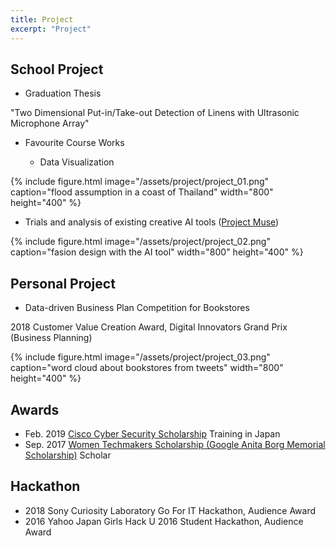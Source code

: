```yaml
---
title: Project
excerpt: "Project"
---
```

## School Project
* Graduation Thesis

 "Two Dimensional Put-in/Take-out Detection of Linens with Ultrasonic Microphone Array"
<br/>

* Favourite Course Works

   - Data Visualization

{% include figure.html image="/assets/project/project_01.png" caption="flood assumption in a coast of Thailand" width="800" height="400"  %}

   - Trials and analysis of existing creative AI tools ([Project Muse](https://blog.google/around-the-globe/google-europe/project-muze-fashion-inspired-by-you/))

{% include figure.html image="/assets/project/project_02.png" caption="fasion design with the AI tool" width="800" height="400"  %}


## Personal Project

* Data-driven Business Plan Competition for Bookstores

2018 Customer Value Creation Award, Digital Innovators Grand Prix (Business Planning) 

{% include figure.html image="/assets/project/project_03.png" caption="word cloud about bookstores from tweets" width="800" height="400"  %}

## Awards
* Feb. 2019 [Cisco Cyber Security Scholarship](https://mkto.cisco.com/Security-Scholarship.html) Training in Japan
* Sep. 2017 [Women Techmakers Scholarship (Google Anita Borg Memorial Scholarship)](https://buildyourfuture.withgoogle.com/scholarships/) Scholar              

## Hackathon
* 2018 Sony Curiosity Laboratory Go For IT Hackathon, Audience Award
* 2016 Yahoo Japan Girls Hack U 2016 Student Hackathon, Audience Award
